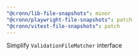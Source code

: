 ```yaml
---
"@cronn/lib-file-snapshots": minor
"@cronn/playwright-file-snapshots": patch
"@cronn/vitest-file-snapshots": patch
---
```


Simplify `ValidationFileMatcher` interface
